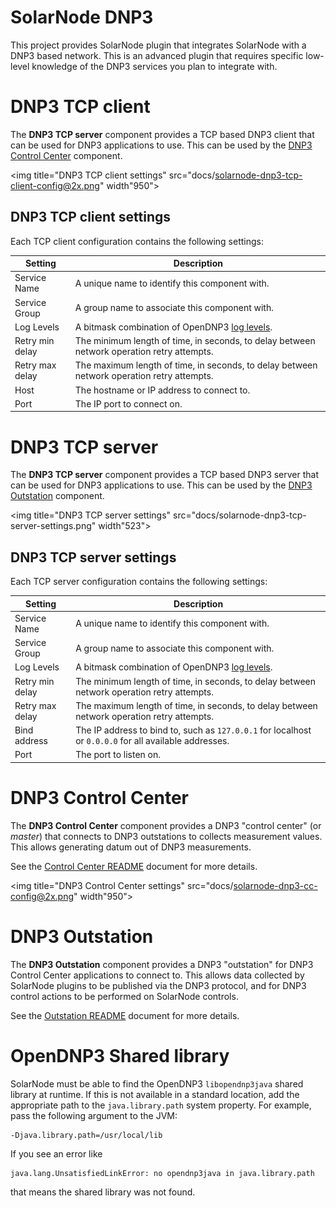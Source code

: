 # SolarNode DNP3

This project provides SolarNode plugin that integrates SolarNode with a DNP3 based
network. This is an advanced plugin that requires specific low-level knowledge of the
DNP3 services you plan to integrate with.

# DNP3 TCP client

The **DNP3 TCP server** component provides a TCP based DNP3 client that can be used for DNP3
applications to use. This can be used by the [DNP3 Control Center](#dnp3-control-center) component.

<img title="DNP3 TCP client settings" src="docs/solarnode-dnp3-tcp-client-config@2x.png" width"950">

## DNP3 TCP client settings

Each TCP client configuration contains the following settings:

| Setting         | Description                                      |
|-----------------|--------------------------------------------------|
| Service Name    | A unique name to identify this component with. |
| Service Group   | A group name to associate this component with. |
| Log Levels      | A bitmask combination of OpenDNP3 [log levels][log-levels]. |
| Retry min delay | The minimum length of time, in seconds, to delay between network operation retry attempts. |
| Retry max delay | The maximum length of time, in seconds, to delay between network operation retry attempts. |
| Host            | The hostname or IP address to connect to. |
| Port            | The IP port to connect on. |


# DNP3 TCP server

The **DNP3 TCP server** component provides a TCP based DNP3 server that can be used for DNP3
applications to use. This can be used by the [DNP3 Outstation](#dnp3-outstation) component.

<img title="DNP3 TCP server settings" src="docs/solarnode-dnp3-tcp-server-settings.png" width"523">

## DNP3 TCP server settings

Each TCP server configuration contains the following settings:

| Setting         | Description                                      |
|-----------------|--------------------------------------------------|
| Service Name    | A unique name to identify this component with. |
| Service Group   | A group name to associate this component with. |
| Log Levels      | A bitmask combination of OpenDNP3 [log levels][log-levels]. |
| Retry min delay | The minimum length of time, in seconds, to delay between network operation retry attempts. |
| Retry max delay | The maximum length of time, in seconds, to delay between network operation retry attempts. |
| Bind address    | The IP address to bind to, such as `127.0.0.1` for localhost or `0.0.0.0` for all available addresses. |
| Port            | The port to listen on. |


# DNP3 Control Center

The **DNP3 Control Center** component provides a DNP3 "control center" (or _master_) that connects
to DNP3 outstations to collects measurement values. This allows generating datum out of DNP3 measurements.

See the [Control Center README](./README-ControlCenter.md) document for more details.

<img title="DNP3 Control Center settings" src="docs/solarnode-dnp3-cc-config@2x.png" width"950">

# DNP3 Outstation

The **DNP3 Outstation** component provides a DNP3 "outstation" for DNP3 Control Center applications
to connect to. This allows data collected by SolarNode plugins to be published via the DNP3
protocol, and for DNP3 control actions to be performed on SolarNode controls.

See the [Outstation README](./README-Outstation.md) document for more details.


# OpenDNP3 Shared library

SolarNode must be able to find the OpenDNP3 `libopendnp3java` shared library at runtime.
If this is not available in a standard location, add the appropriate path to the `java.library.path`
system property. For example, pass the following argument to the JVM:

```
-Djava.library.path=/usr/local/lib
```

If you see an error like

```
java.lang.UnsatisfiedLinkError: no opendnp3java in java.library.path
```

that means the shared library was not found.

[log-levels]: https://github.com/automatak/dnp3/blob/2efcf2e5f477869165f2cb40d731d41fb961b51b/java/bindings/src/main/java/com/automatak/dnp3/LogLevels.java#L23-L27
